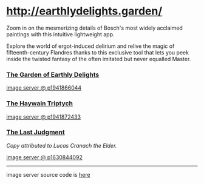 # http://earthlydelights.garden/

Zoom in on the mesmerizing details of Bosch's most widely acclaimed paintings with this intuitive lightweight app. 

Explore the world of ergot-induced delirium and relive the magic of fifteenth-century Flandres thanks to this exclusive tool that lets you peek inside the twisted fantasy of the often imitated but never equalled Master.

### [The Garden of Earthly Delights](http://earthlydelights.garden/) 

[image server @ p1941866044](https://imageserverp1941866044trial.hanatrial.ondemand.com/earthly-delights-garden-api/image/v1/points)

### [The Haywain Triptych](http://earthlydelights.garden/haywain.triptych.html) 

[image server @ p1941872433](https://imageserverp1941872433trial.hanatrial.ondemand.com/earthly-delights-garden-api/image/v1/points)

### [The Last Judgment](http://earthlydelights.garden/last.judgment.html) 

_Copy attributed to Lucas Cranach the Elder._

[image server @ p1630844092](https://imageserverp1630844092trial.hanatrial.ondemand.com/earthly-delights-garden-api/image/v1/points)

---

image server source code is [here](https://github.com/earthlydelights/image-server)
